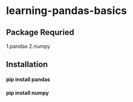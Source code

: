 # learning-pandas-basics

## Package Requried
   1.pandas
   2.numpy
   
## Installation
  #### pip install pandas
  #### pip install numpy

